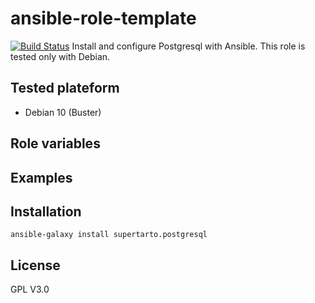 # ansible-role-template
[![Build Status](https://travis-ci.org/supertarto/ansible-postgresql.svg?branch=master)](https://travis-ci.org/supertarto/ansible-postgresql)
Install and configure Postgresql with Ansible. This role is tested only with Debian.

## Tested plateform
* Debian 10 (Buster)

## Role variables


## Examples
## Installation
```
ansible-galaxy install supertarto.postgresql
```
## License
GPL V3.0
